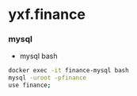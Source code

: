 # yxf.finance

### mysql

* mysql bash
```bash
docker exec -it finance-mysql bash
mysql -uroot -pfinance
use finance;
```